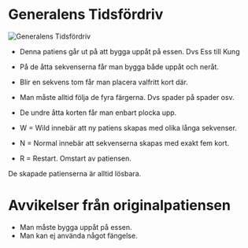 # Generalens Tidsfördriv

![](bild3.jpg "Generalens Tidsfördriv")

* Denna patiens går ut på att bygga uppåt på essen. Dvs Ess till Kung
* På de åtta sekvenserna får man bygga både uppåt och neråt.
* Blir en sekvens tom får man placera valfritt kort där.
* Man måste alltid följa de fyra färgerna. Dvs spader på spader osv.
* De undre åtta korten får man enbart plocka upp.

* W = Wild innebär att ny patiens skapas med olika långa sekvenser.
* N = Normal innebär att sekvenserna skapas med exakt fem kort.
* R = Restart. Omstart av patiensen.

De skapade patienserna är alltid lösbara.

# Avvikelser från originalpatiensen

* Man måste bygga uppåt på essen.
* Man kan ej använda något fängelse.

